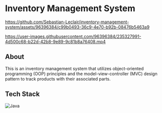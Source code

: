 # Inventory Management System


https://github.com/Sebastian-Leclair/inventory-management-system/assets/96396384/c99b0493-36c9-4e70-b92b-08476b5463a9

https://user-images.githubusercontent.com/96396384/235327991-4d500c68-b22d-42b8-9e89-9c81b8a76408.mp4
## About
This is an inventory management system that utilizes object-oriented programming (OOP) principles and the model-view-controller (MVC) design pattern to track products with their associated parts.
## Tech Stack
![Java](https://img.shields.io/badge/java-%23ED8B00.svg?style=for-the-badge&logo=openjdk&logoColor=white)
